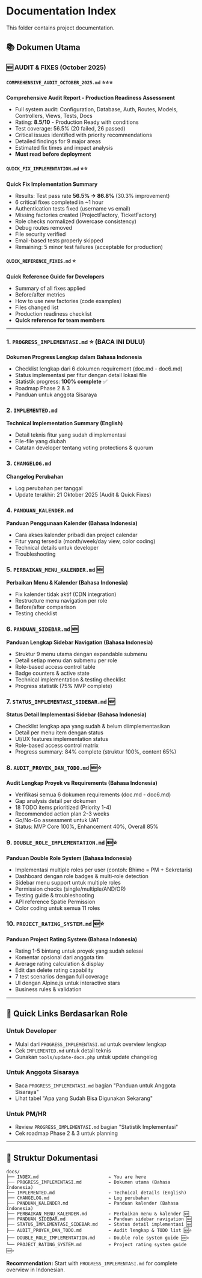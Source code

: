 # Documentation Index

This folder contains project documentation.

## 📚 Dokumen Utama

### 🆕 AUDIT & FIXES (October 2025)

#### `COMPREHENSIVE_AUDIT_OCTOBER_2025.md` ⭐⭐⭐
**Comprehensive Audit Report - Production Readiness Assessment**
- Full system audit: Configuration, Database, Auth, Routes, Models, Controllers, Views, Tests, Docs
- Rating: **8.5/10** - Production Ready with conditions
- Test coverage: 56.5% (20 failed, 26 passed)
- Critical issues identified with priority recommendations
- Detailed findings for 9 major areas
- Estimated fix times and impact analysis
- **Must read before deployment**

#### `QUICK_FIX_IMPLEMENTATION.md` ⭐⭐
**Quick Fix Implementation Summary**
- Results: Test pass rate **56.5% → 86.8%** (30.3% improvement)
- 6 critical fixes completed in ~1 hour
- Authentication tests fixed (username vs email)
- Missing factories created (ProjectFactory, TicketFactory)
- Role checks normalized (lowercase consistency)
- Debug routes removed
- File security verified
- Email-based tests properly skipped
- Remaining: 5 minor test failures (acceptable for production)

#### `QUICK_REFERENCE_FIXES.md` ⭐
**Quick Reference Guide for Developers**
- Summary of all fixes applied
- Before/after metrics
- How to use new factories (code examples)
- Files changed list
- Production readiness checklist
- **Quick reference for team members**

---

### 1. `PROGRESS_IMPLEMENTASI.md` ⭐ (BACA INI DULU)
**Dokumen Progress Lengkap dalam Bahasa Indonesia**
- Checklist lengkap dari 6 dokumen requirement (doc.md - doc6.md)
- Status implementasi per fitur dengan detail lokasi file
- Statistik progress: **100% complete** ✅
- Roadmap Phase 2 & 3
- Panduan untuk anggota Sisaraya

### 2. `IMPLEMENTED.md`
**Technical Implementation Summary (English)**
- Detail teknis fitur yang sudah diimplementasi
- File-file yang diubah
- Catatan developer tentang voting protections & quorum

### 3. `CHANGELOG.md`
**Changelog Perubahan**
- Log perubahan per tanggal
- Update terakhir: 21 Oktober 2025 (Audit & Quick Fixes)

### 4. `PANDUAN_KALENDER.md`
**Panduan Penggunaan Kalender (Bahasa Indonesia)**
- Cara akses kalender pribadi dan project calendar
- Fitur yang tersedia (month/week/day view, color coding)
- Technical details untuk developer
- Troubleshooting

### 5. `PERBAIKAN_MENU_KALENDER.md` 🆕
**Perbaikan Menu & Kalender (Bahasa Indonesia)**
- Fix kalender tidak aktif (CDN integration)
- Restructure menu navigation per role
- Before/after comparison
- Testing checklist

### 6. `PANDUAN_SIDEBAR.md` 🆕
**Panduan Lengkap Sidebar Navigation (Bahasa Indonesia)**
- Struktur 9 menu utama dengan expandable submenu
- Detail setiap menu dan submenu per role
- Role-based access control table
- Badge counters & active state
- Technical implementation & testing checklist
- Progress statistik (75% MVP complete)

### 7. `STATUS_IMPLEMENTASI_SIDEBAR.md` 🆕
**Status Detail Implementasi Sidebar (Bahasa Indonesia)**
- Checklist lengkap apa yang sudah & belum diimplementasikan
- Detail per menu item dengan status
- UI/UX features implementation status
- Role-based access control matrix
- Progress summary: 84% complete (struktur 100%, content 65%)

### 8. `AUDIT_PROYEK_DAN_TODO.md` 🆕⭐
**Audit Lengkap Proyek vs Requirements (Bahasa Indonesia)**
- Verifikasi semua 6 dokumen requirements (doc.md - doc6.md)
- Gap analysis detail per dokumen
- 18 TODO items prioritized (Priority 1-4)
- Recommended action plan 2-3 weeks
- Go/No-Go assessment untuk UAT
- Status: MVP Core 100%, Enhancement 40%, Overall 85%

### 9. `DOUBLE_ROLE_IMPLEMENTATION.md` 🆕⭐
**Panduan Double Role System (Bahasa Indonesia)**
- Implementasi multiple roles per user (contoh: Bhimo = PM + Sekretaris)
- Dashboard dengan role badges & multi-role detection
- Sidebar menu support untuk multiple roles
- Permission checks (single/multiple/AND/OR)
- Testing guide & troubleshooting
- API reference Spatie Permission
- Color coding untuk semua 11 roles

### 10. `PROJECT_RATING_SYSTEM.md` 🆕⭐
**Panduan Project Rating System (Bahasa Indonesia)**
- Rating 1-5 bintang untuk proyek yang sudah selesai
- Komentar opsional dari anggota tim
- Average rating calculation & display
- Edit dan delete rating capability
- 7 test scenarios dengan full coverage
- UI dengan Alpine.js untuk interactive stars
- Business rules & validation

---

## 🎯 Quick Links Berdasarkan Role

### Untuk Developer
- Mulai dari `PROGRESS_IMPLEMENTASI.md` untuk overview lengkap
- Cek `IMPLEMENTED.md` untuk detail teknis
- Gunakan `tools/update-docs.php` untuk update changelog

### Untuk Anggota Sisaraya
- Baca `PROGRESS_IMPLEMENTASI.md` bagian "Panduan untuk Anggota Sisaraya"
- Lihat tabel "Apa yang Sudah Bisa Digunakan Sekarang"

### Untuk PM/HR
- Review `PROGRESS_IMPLEMENTASI.md` bagian "Statistik Implementasi"
- Cek roadmap Phase 2 & 3 untuk planning

---

## 📁 Struktur Dokumentasi

```
docs/
├── INDEX.md                          ← You are here
├── PROGRESS_IMPLEMENTASI.md          ← Dokumen utama (Bahasa Indonesia)
├── IMPLEMENTED.md                    ← Technical details (English)
├── CHANGELOG.md                      ← Log perubahan
├── PANDUAN_KALENDER.md               ← Panduan kalender (Bahasa Indonesia)
├── PERBAIKAN_MENU_KALENDER.md        ← Perbaikan menu & kalender 🆕
├── PANDUAN_SIDEBAR.md                ← Panduan sidebar navigation 🆕
├── STATUS_IMPLEMENTASI_SIDEBAR.md    ← Status detail implementasi 🆕
├── AUDIT_PROYEK_DAN_TODO.md          ← Audit lengkap & TODO list 🆕⭐
├── DOUBLE_ROLE_IMPLEMENTATION.md     ← Double role system guide 🆕⭐
└── PROJECT_RATING_SYSTEM.md          ← Project rating system guide 🆕⭐
```

**Recommendation:** Start with `PROGRESS_IMPLEMENTASI.md` for complete overview in Indonesian.
